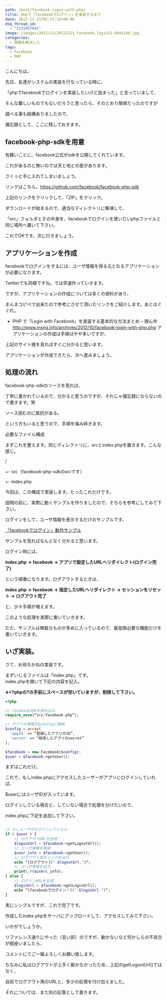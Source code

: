 ```yaml
---
path: /post/facebook-login-with-php/
title: phpで「facebookでログイン」を実装するまで
date: 2012-11-21T02:17:32+00:00
dsq_thread_id:
  - "3131957041"
image: /images/2012/11/20121121_facebook_login11-604x240.jpg
categories:
  - 問題を解決した
tags:
  - Facebook
  - PHP
---
```

こんにちは。

先日、友達がシステムの実装を行なっている時に、

「phpでfacebookでログインを実装したいけど詰まった」と言っていまして、

そんな難しいものでもないだろうと思ったら、そのとおり簡単だったのですが

調べる事も結構ありましたので、

備忘録として、ここに残しておきます。

<!--more-->

facebook-php-sdkを用意
----------------------------------------

有難いことに、facebook公式がsdkを公開してくれています。

これがあるのと無いのでは天と地との差があります。

さくっと手に入れてしまいましょう。

リンクはこちら。<a href="https://github.com/facebook/facebook-php-sdk" target="_blank">https://github.com/facebook/facebook-php-sdk</a>

上記のリンクをクリックして、「ZIP」をクリック。

ダウンロードが始まるので、適当なディレクトリに解凍して、

「src」フォルダとその中身を、facebookでログインを使いたいphpファイルと同じ場所へ置いて下さい。

これでOKです。次に行きましょう。 

アプリケーションを作成
----------------------------------------

facebookでログインをするには、ユーザ情報を得る元となるアプリケーションが必要になります。

Twitterでも同様ですね。では早速作っていきます。

ですが、アプリケーションの作成については多くの資料があり、

まんまコピペで出来たので参考にさせて頂いたリンクをご紹介します。あとはぐぐれ。

  * PHP で「Login with Facebook」を実装する基本的な方法まとめ – 頭ん中  
    <a href="http://www.msng.info/archives/2012/10/facebook-login-with-php.php" target="_blank">http://www.msng.info/archives/2012/10/facebook-login-with-php.php</a>  アプリケーションの作成は手順はやや多いですが、

上記のサイト様を見ればすぐに分かると思います。

アプリケーションが作成できたら、次へ進みましょう。 
  

処理の流れ
----------------------------------------

facebook-php-sdkのソースを見れば、

丁寧に書かれているので、分かると思うのですが、それじゃ備忘録にならないので書きます。笑

ソース読むのに抵抗がある。

という方もいると思うので、手順を噛み砕きます。

必要なファイル構成

まずこれを整えます。同じディレクトリに、srcとindex.phpを置きます。こんな感じ。

/
    
+- src（facebook-php-sdkのsrcです）
    
+- index.php

今回は、この構成で実装します。たったこれだけです。

説明の前に、実際に動くサンプルを作りましたので、そちらを参考にしてみて下さい。

ログインをして、ユーザ情報を表示するだけのサンプルです。

[「facebookでログイン」動作サンプル](http://closet.leko.jp/2012/facebook_login/)

サンプルを見ればなんとなく分かると思います。

ログイン時には、

**index.php -> facebook -> アプリで設定したURLへリダイレクト(ログイン完了)**

という順番になります。ログアウトするときは、

**index.php -> facebook -> 指定したURLへリダイレクト -> セッションをリセット -> ログアウト完了**

と、少々手順が増えます。

このような処理を実際に書いていきます。

ただ、サンプルは無駄なものが多めに入っているので、最低限必要な機能だけを書いていきます。 

いざ実装。
----------------------------------------

さて、お待ちかねの実装です。

まずいじるファイルは「index.php」です。  
index.phpを開いて下記の内容を記入。

**※<?phpの?の手前にスペースが空いていますが、削除して下さい。** 

```php
<?php

// facebookSDKを読み込み
require_once(“src/facebook.php”);

// アプリの情報を$configに格納
$config = array(
  'appId' => “登録したアプリのID”,
  'secret' => “取得したアプリのsecret”
);

$facebook = new Facebook($config);
$user = $facebook->getUser(); 
```

まずはこれだけ。

これで、もしindex.phpにアクセスしたユーザーがアプリにログインしていれば、

$userにはユーザIDが入っています。

ログインしている場合と、していない場合で処理を分けたいので、

index.phpに下記を追加して下さい。 

```php

// もしユーザがログインしていたら
if ( $user ) {
	// ログアウトURLを生成
	$logoutUrl = $facebook->getLogoutUrl();
	// ユーザ情報を取得
	$user_info = $facebook->getUser();
	// ログアウト用のリンクを出力
	echo “[ログアウト](".$logoutUrl.")“;
	// ユーザ情報を出力
	print\_r($user\_info);
} else {
	// ログインURLを生成
	$loginUrl = $facebook->getLoginUrl();
	echo “[facebookでログイン！](".$loginUrl.")“;
}
```

実にシンプルですが、これで完了です。

作成したindex.phpをサーバにアップロードして、アクセスしてみて下さい。

いかがでしょうか。

リファレンス通りにやった（言い訳）のですが、動かないなど何かしらの不具合が御座いましたら、

コメントにてご一報よろしくお願い致します。

ちなみに私はログアウトが上手く動かなかったため、上記のgetLogoutUrl()ではなく、

自前でログアウト用のURLと、多少の処理を付け加えました。

それについては、また別の記事として書きます。
  

<div style="font-size:0px;height:0px;line-height:0px;margin:0;padding:0;clear:both">
</div>